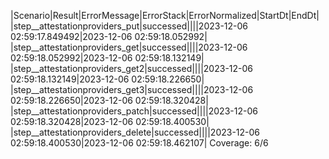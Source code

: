 |Scenario|Result|ErrorMessage|ErrorStack|ErrorNormalized|StartDt|EndDt|
|step__attestationproviders_put|successed||||2023-12-06 02:59:17.849492|2023-12-06 02:59:18.052992|
|step__attestationproviders_get|successed||||2023-12-06 02:59:18.052992|2023-12-06 02:59:18.132149|
|step__attestationproviders_get2|successed||||2023-12-06 02:59:18.132149|2023-12-06 02:59:18.226650|
|step__attestationproviders_get3|successed||||2023-12-06 02:59:18.226650|2023-12-06 02:59:18.320428|
|step__attestationproviders_patch|successed||||2023-12-06 02:59:18.320428|2023-12-06 02:59:18.400530|
|step__attestationproviders_delete|successed||||2023-12-06 02:59:18.400530|2023-12-06 02:59:18.462107|
Coverage: 6/6

